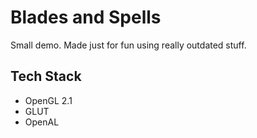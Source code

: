 # Blades and Spells

Small demo. Made just for fun using really outdated stuff.

## Tech Stack

* OpenGL 2.1
* GLUT
* OpenAL
